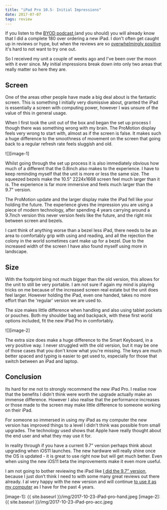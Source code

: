 ```yaml
---
title: "iPad Pro 10.5- Initial Impressions"
date: 2017-07-07
tags: review
---
```

If you listen to the [BYOD podcast ][1](and you should) you will already know that I did a complete 180 over ordering a new iPad. I don't often get caught up in reviews or hype, but when the reviews are so [overwhelmingly positive][2] it's hard to not want to try one out.

So I received my unit a couple of weeks ago and I've been over the moon with it ever since. My initial impressions break down into only two areas that really matter so here they are.
## Screen
One of the areas other people have made a big deal about is the fantastic screen. This is something I initially very dismissive about, granted the iPad is essentially a screen with computing power, however I was unsure of the value of this in general usage.

When I first took the unit out of the box and began the set up process I though there was something wrong with my brain. The ProMotion display feels very wrong to start with, almost as if the screen is false. It makes such a huge difference to the smoothness of movement on the screen that going back to a regular refresh rate feels sluggish and old.

![][image-1]

Whilst going through the set up process  it is also immediately obvious how much of a different that the 0.8inch also makes to the experience. I have to keep reminding myself that the unit is more or less the same size. The squeezed bezels make the 10.5" 2224x1668 screen feel much larger than it is. The experience is far more immersive and feels much larger than the 9.7" version.

The ProMotion update and the larger display make the iPad fell like your holding the future. The experience gives the impression you are using a piece of modern technology, after spending 4 years carrying around a 9.7inch version this never version feels like the future, and the right mix between screen and bezels.

I cant think of anything worse than a bezel less iPad, there needs to be an area to comfortably grip with using and reading, and all the rejection the colony in the world sometimes cant make up for a bezel. Due to the increased width of the screen I have also found myself using more in landscape.
## Size
With the footprint bing not much bigger than the old version, this allows for the unit to still be very portable. I am not sure if again my mind is playing tricks on me because of the increased screen real estate but the unit does feel larger. However holding the iPad, even one handed, takes no more effort than the 'regular' version we are used to.

The size makes little difference when handling and also using tablet pockets or pouches. Both my shoulder bag and backpack, with these first world options included, fit the new iPad Pro in comfortably.

![][image-2]

The extra size does make a huge difference to the Smart Keyboard, in a very positive way. I never struggled with the old version, but it may be one of those cases that you don't know what you're missing. The keys are much better spaced and typing is easier to get used to, especially for those that switch between an iPad and laptop.
## Conclusion
Its hard for me not to strongly recommend the new iPad Pro. I realise now that the benefits I didn't think were worth the upgrade actually make an immense difference. However I also realise that the performance increases or those made to the screen may make little difference to someone working on their iPad.

For someone so immersed in using my iPad as my computer the new version has improved things to a level I didn't think was possible from small upgrades. The technology used shows that Apple have really thought about the end user and what they may use it for.  

In reality through if you have a current 9.7" version perhaps think about upgrading when iOS11 launches. The new hardware will really shine once the OS is updated - it is great to use right now but will get much better. Even when using the new iOS11 beta the improvements make it even more useful.

I am not going to bother reviewing the iPad like [I did the 9.7” version][3], because I just don’t think I need to with some many great reviews out there already. I al very happy with the new version and will continue [to use it as my computer][4] as I have for the past 4 years.

[1]:	http://www.gr36.com/byod-episode-09/
[2]:	https://www.macstories.net/stories/the-10-5-ipad-pro-future-proof/
[3]:	http://www.gr36.com/ipad-pro-9-7-review/
[4]:	http://www.gr36.com/the-ipad-pro-as-my-computer/

[image-1]:	{{ site.baseurl }}/img/2017-10-23-iPad-pro-hand.jpeg
[image-2]:	{{ site.baseurl }}/img/2017-10-23-iPad-pro-acc.jpeg
